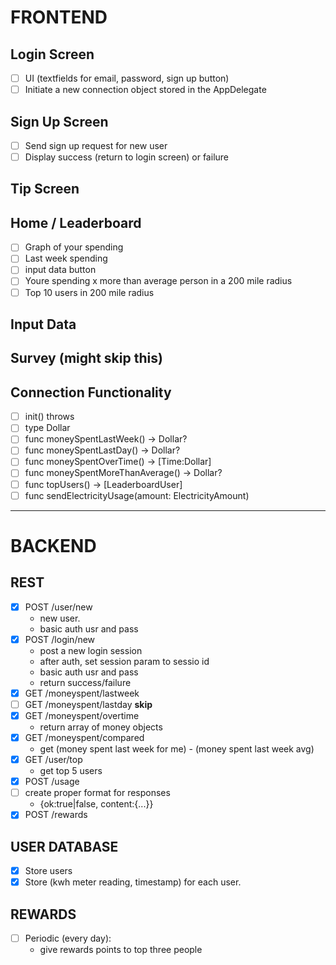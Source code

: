 # FRONTEND

## Login Screen
- [ ] UI (textfields for email, password, sign up button)
- [ ] Initiate a new connection object stored in the AppDelegate

## Sign Up Screen
- [ ] Send sign up request for new user
- [ ] Display success (return to login screen) or failure

## Tip Screen

## Home / Leaderboard
- [ ] Graph of your spending
- [ ] Last week spending
- [ ] input data button
- [ ] Youre spending x more than average person in a 200 mile radius
- [ ] Top 10 users in 200 mile radius

## Input Data

## Survey (might skip this)

## Connection Functionality
- [ ] init() throws
- [ ] type Dollar
- [ ] func moneySpentLastWeek() -> Dollar?
- [ ] func moneySpentLastDay() -> Dollar?
- [ ] func moneySpentOverTime() -> [Time:Dollar]
- [ ] func moneySpentMoreThanAverage() -> Dollar?
- [ ] func topUsers() -> [LeaderboardUser]
- [ ] func sendElectricityUsage(amount: ElectricityAmount)

---

# BACKEND

## REST
- [x] POST /user/new
  - new user.
  - basic auth usr and pass
- [x] POST /login/new
  - post a new login session
  - after auth, set session param to sessio id
  - basic auth usr and pass
  - return success/failure
- [x] GET /moneyspent/lastweek
- [ ] GET /moneyspent/lastday **skip**
- [x] GET /moneyspent/overtime
  - return array of money objects
- [x] GET /moneyspent/compared
  - get (money spent last week for me) - (money spent last week avg)
- [x] GET /user/top
  - get top 5 users
- [x] POST /usage
- [ ] create proper format for responses
  - {ok:true|false, content:{...}}
- [x] POST /rewards

## USER DATABASE
- [x] Store users
- [x] Store (kwh meter reading, timestamp) for each user.

## REWARDS
- [ ] Periodic (every day):
  - give rewards points to top three people

